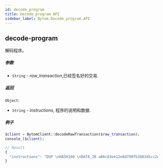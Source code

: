 ```yaml
---
id: decode_program
title: Decode_program API
sidebar_label: Bytom.Decode_program.API
---
```


## decode-program

解码程序。

##### 参数

- `String` - *raw_transaction*,已经签名好的交易.

##### 返回

`Object`:

- `String` - *instructions*, 程序的说明和数据.

##### 例子
```php
$client = BytomClient::decodeRawTransaction($raw_transaction);
console_($client);
```
```js
// Result
{
  "instructions": "DUP \nHASH160 \nDATA_20 a86c83ee12e6d790fb388345cc2e2b87056a0773\nEQUALVERIFY \nTXSIGHASH \nSWAP \nCHECKSIG \n"
}
```